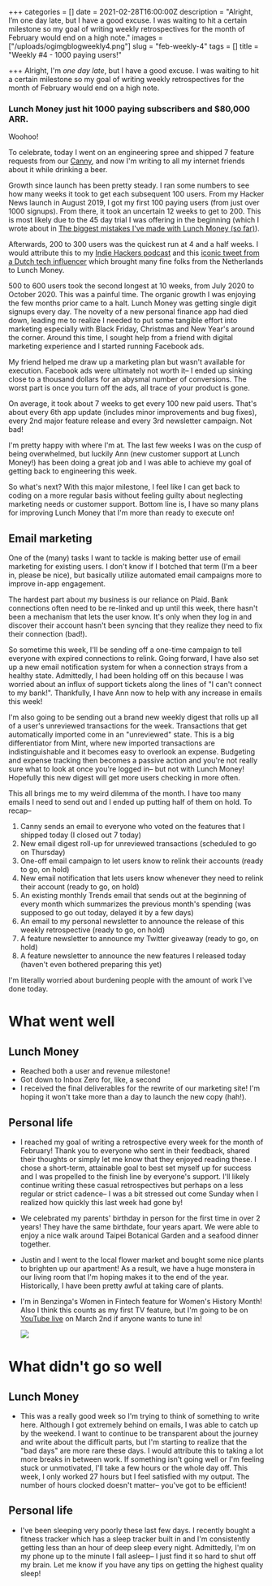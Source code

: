 +++
categories = []
date = 2021-02-28T16:00:00Z
description = "Alright, I’m one day late, but I have a good excuse. I was waiting to hit a certain milestone so my goal of writing weekly retrospectives for the month of February would end on a high note."
images = ["/uploads/ogimgblogweekly4.png"]
slug = "feb-weekly-4"
tags = []
title = "Weekly #4 - 1000 paying users!"

+++
Alright, I'm _one day late_, but I have a good excuse. I was waiting to hit a certain milestone so my goal of writing weekly retrospectives for the month of February would end on a high note.

### **Lunch Money just hit 1000 paying subscribers and $80,000 ARR.**

Woohoo!

To celebrate, today I went on an engineering spree and shipped 7 feature requests from our [Canny](https://feedback.lunchmoney.app/changelog), and now I'm writing to all my internet friends about it while drinking a beer.

Growth since launch has been pretty steady. I ran some numbers to see how many weeks it took to get each subsequent 100 users. From my Hacker News launch in August 2019, I got my first 100 paying users (from just over 1000 signups). From there, it took an uncertain 12 weeks to get to 200. This is most likely due to the 45 day trial I was offering in the beginning (which I wrote about in [The biggest mistakes I've made with Lunch Money (so far)](https://lunchbag.ca/lunch-money-mistakes/)).

Afterwards, 200 to 300 users was the quickest run at 4 and a half weeks. I would attribute this to my [Indie Hackers podcast](https://www.indiehackers.com/podcast/150-jen-yip-of-lunch-money) and this [iconic tweet from a Dutch tech influencer](https://twitter.com/alexandernl/status/1234100101410426880?lang=en) which brought many fine folks from the Netherlands to Lunch Money.

500 to 600 users took the second longest at 10 weeks, from July 2020 to October 2020. This was a painful time. The organic growth I was enjoying the few months prior came to a halt. Lunch Money was getting single digit signups every day. The novelty of a new personal finance app had died down, leading me to realize I needed to put some tangible effort into marketing especially with Black Friday, Christmas and New Year's around the corner. Around this time, I sought help from a friend with digital marketing experience and I started running Facebook ads.

My friend helped me draw up a marketing plan but wasn't available for execution. Facebook ads were ultimately not worth it– I ended up sinking close to a thousand dollars for an abysmal number of conversions. The worst part is once you turn off the ads, all trace of your product is gone. 

On average, it took about 7 weeks to get every 100 new paid users. That's about every 6th app update (includes minor improvements and bug fixes), every 2nd major feature release and every 3rd newsletter campaign. Not bad!

I'm pretty happy with where I'm at. The last few weeks I was on the cusp of being overwhelmed, but luckily Ann (new customer support at Lunch Money!) has been doing a great job and I was able to achieve my goal of getting back to engineering this week.

So what's next? With this major milestone, I feel like I can get back to coding on a more regular basis without feeling guilty about neglecting marketing needs or customer support. Bottom line is, I have so many plans for improving Lunch Money that I'm more than ready to execute on!

## Email marketing

One of the (many) tasks I want to tackle is making better use of email marketing for existing users. I don't know if I botched that term (I'm a beer in, please be nice), but basically utilize automated email campaigns more to improve in-app engagement.

The hardest part about my business is our reliance on Plaid. Bank connections often need to be re-linked and up until this week, there hasn't been a mechanism that lets the user know. It's only when they log in and discover their account hasn't been syncing that they realize they need to fix their connection (bad!). 

So sometime this week, I'll be sending off a one-time campaign to tell everyone with expired connections to relink. Going forward, I have also set up a new email notification system for when a connection strays from a healthy state. Admittedly, I had been holding off on this because I was worried about an influx of support tickets along the lines of "I can't connect to my bank!". Thankfully, I have Ann now to help with any increase in emails this week!

I'm also going to be sending out a brand new weekly digest that rolls up all of a user's unreviewed transactions for the week. Transactions that get automatically imported come in an "unreviewed" state. This is a big differentiator from Mint, where new imported transactions are indistinguishable and it becomes easy to overlook an expense. Budgeting and expense tracking then becomes a passive action and you're not really sure what to look at once you're logged in– but not with Lunch Money! Hopefully this new digest will get more users checking in more often.

This all brings me to my weird dilemma of the month. I have too many emails I need to send out and I ended up putting half of them on hold. To recap–

1. Canny sends an email to everyone who voted on the features that I shipped today (I closed out 7 today)
2. New email digest roll-up for unreviewed transactions (scheduled to go on Thursday)
3. One-off email campaign to let users know to relink their accounts (ready to go, on hold)
4. New email notification that lets users know whenever they need to relink their account (ready to go, on hold)
5. An existing monthly Trends email that sends out at the beginning of every month which summarizes the previous month's spending (was supposed to go out today, delayed it by a few days)
6. An email to my personal newsletter to announce the release of this weekly retrospective (ready to go, on hold)
7. A feature newsletter to announce my Twitter giveaway (ready to go, on hold)
8. A feature newsletter to announce the new features I released today (haven't even bothered preparing this yet)

I'm literally worried about burdening people with the amount of work I've done today.

# What went well

## Lunch Money

* Reached both a user and revenue milestone!
* Got down to Inbox Zero for, like, a second
* I received the final deliverables for the rewrite of our marketing site! I'm hoping it won't take more than a day to launch the new copy (hah!).

## Personal life

* I reached my goal of writing a retrospective every week for the month of February! Thank you to everyone who sent in their feedback, shared their thoughts or simply let me know that they enjoyed reading these. I chose a short-term, attainable goal to best set myself up for success and I was propelled to the finish line by everyone's support. I'll likely continue writing these casual retrospectives but perhaps on a less regular or strict cadence– I was a bit stressed out come Sunday when I realized how quickly this last week had gone by!
* We celebrated my parents' birthday in person for the first time in over 2 years! They have the same birthdate, four years apart. We were able to enjoy a nice walk around Taipei Botanical Garden and a seafood dinner together.
* Justin and I went to the local flower market and bought some nice plants to brighten up our apartment! As a result, we have a huge monstera in our living room that I'm  hoping makes it to the end of the year. Historically, I have been pretty awful at taking care of plants.
* I'm in Benzinga's Women in Fintech feature for Women's History Month! Also I think this counts as my first TV feature, but I'm going to be on [YouTube live](https://www.youtube.com/channel/UCqQs28K2zj2dOsc5NfXUKEg) on March 2nd if anyone wants to tune in!

  ![](/uploads/image-5.png)

# What didn't go so well

## Lunch Money

* This was a really good week so I'm trying to think of something to write here. Although I got extremely behind on emails, I was able to catch up by the weekend. I want to continue to be transparent about the journey and write about the difficult parts, but I'm starting to realize that the "bad days" are more rare these days. I would attribute this to taking a lot more breaks in between work. If something isn't going well or I'm feeling stuck or unmotivated, I'll take a few hours or the whole day off. This week, I only worked 27 hours but I feel satisfied with my output. The number of hours clocked doesn't matter– you've got to be efficient!

## Personal life

* I've been sleeping very poorly these last few days. I recently bought a fitness tracker which has a sleep tracker built in and I'm consistently getting less than an hour of deep sleep every night. Admittedly, I'm on my phone up to the minute I fall asleep– I just find it so hard to shut off my brain. Let me know if you have any tips on getting the highest quality sleep!